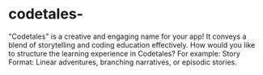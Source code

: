 # codetales-
"Codetales" is a creative and engaging name for your app! It conveys a blend of storytelling and coding education effectively. How would you like to structure the learning experience in Codetales? For example:  Story Format: Linear adventures, branching narratives, or episodic stories. 
